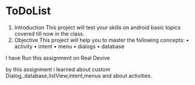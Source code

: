 # ToDoList

1. Introduction
This project will test your skills on android basic topics covered till now in the class.
2. Objective
This project will help you to master the following concepts:
• activity
• intent
• menu
• dialogs
• database

I have Run this assignment on Real Devive

by this assignment i learned about custom Dialog,.database,listView,intent,menus and about activities.
